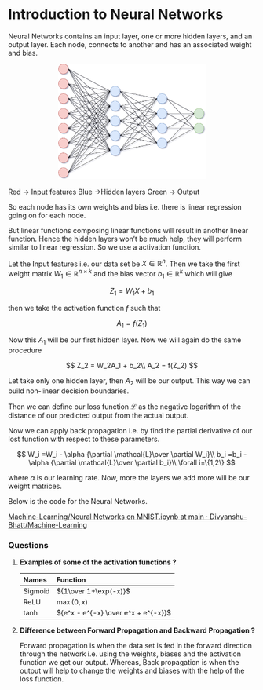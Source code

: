 # Introduction to Neural Networks

Neural Networks contains an input layer, one or more hidden layers, and an output layer. Each node, connects to another and has an associated weight and bias. 

<p align="center">
     <img src="https://github.com/Divyanshu-Bhatt/Machine-Learning-Fundamentals/blob/main/17-Neural%20Networks/images/nn.svg" width="300"/>
</p>

Red → Input features
Blue →Hidden layers
Green → Output

So each node has its own weights and bias i.e. there is linear regression going on for each node. 

But linear functions composing linear functions will result in another linear function. Hence the hidden layers won’t be much help, they will perform similar to linear regression. So we use a activation function. 

Let the Input features i.e. our data set be $X \in \mathbb{R}^{n}$. Then we take the first weight matrix $W_1 \in \mathbb{R}^{n\times k}$ and the bias vector $b_1\in \mathbb{R}^k$ which will give 

$$
Z_1 = W_1X + b_1 
$$

then we take the activation function $f$ such that 

$$
A_1 = f(Z_1)
$$

Now this $A_1$ will be our first hidden layer. Now we will again do the same procedure 

$$
Z_2 = W_2A_1 + b_2\\
A_2 = f(Z_2)
$$

Let take only one hidden layer, then $A_2$ will be our output. This way we can build non-linear decision boundaries.

Then we can define our loss function $\mathcal{L}$ as the negative logarithm of the distance of our predicted output from the actual output. 

Now we can apply back propagation i.e. by find the partial derivative of our lost function with respect to these parameters.

$$
W_i =W_i - \alpha {\partial \mathcal{L}\over \partial W_i}\\
b_i =b_i - \alpha {\partial \mathcal{L}\over \partial b_i}\\
\forall i=\{1,2\}
$$

where $\alpha$ is our learning rate. Now, more the layers we add more will be our weight matrices.

 Below is the code for the Neural Networks.

[Machine-Learning/Neural Networks on MNIST.ipynb at main · Divyanshu-Bhatt/Machine-Learning](https://github.com/Divyanshu-Bhatt/Machine-Learning/blob/main/Neural%20Networks%20on%20MNIST.ipynb)

### Questions

1. **Examples of some of the activation functions ?**
    
    
    | Names | Function |
    | --- | --- |
    | Sigmoid | ${1\over 1+\exp(-x)}$ |
    | ReLU | $\max(0,x)$ |
    | tanh | ${e^x - e^{-x} \over e^x + e^{-x}}$ |
2. **Difference between Forward Propagation and Backward Propagation ?**
    
    Forward propagation is when the data set is fed in the forward direction through the network i.e. using the weights, biases and the activation function we get our output. Whereas, Back propagation is when the output will help to change the weights and biases with the help of the loss function.

